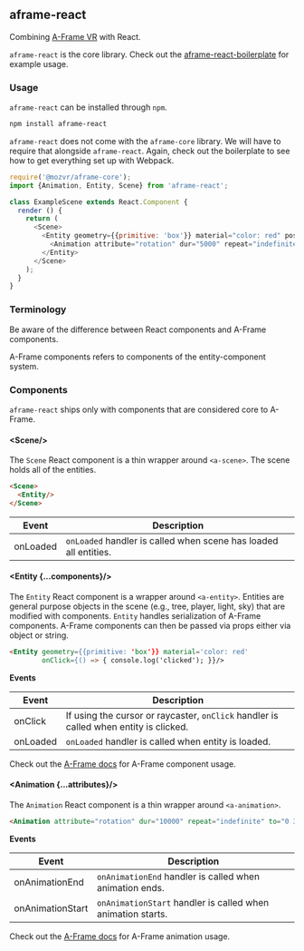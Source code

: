 ## aframe-react

Combining [A-Frame VR](https://aframe.io) with React.

`aframe-react` is the core library. Check out the
[aframe-react-boilerplate](https://github.com/ngokevin/aframe-react-boilerplate)
for example usage.

### Usage

`aframe-react` can be installed through `npm`.

```bash
npm install aframe-react
```

`aframe-react` does not come with the `aframe-core` library. We will have to
require that alongside `aframe-react`. Again, check out the boilerplate to see
how to get everything set up with Webpack.

```js
require('@mozvr/aframe-core');
import {Animation, Entity, Scene} from 'aframe-react';

class ExampleScene extends React.Component {
  render () {
    return (
      <Scene>
        <Entity geometry={{primitive: 'box'}} material="color: red" position="0 0 -5">
          <Animation attribute="rotation" dur="5000" repeat="indefinite" to="0 360 360"/>
        </Entity>
      </Scene>
    );
  }
}
```

### Terminology

Be aware of the difference between React components and A-Frame components.

A-Frame components refers to components of the entity-component system.

### Components

`aframe-react` ships only with components that are considered core to A-Frame.

#### \<Scene/>

The `Scene` React component is a thin wrapper around `<a-scene>`. The scene
holds all of the entities.

```html
<Scene>
  <Entity/>
</Scene>
```

| Event | Description |
| ----- | ----------- |
| onLoaded | `onLoaded` handler is called when scene has loaded all entities. |

#### \<Entity {...components}\/>

The `Entity` React component is a wrapper around `<a-entity>`. Entities are
general purpose objects in the scene (e.g., tree, player, light, sky) that are
modified with components. `Entity` handles serialization of A-Frame components.
A-Frame components can then be passed via props either via object or string.

```html
<Entity geometry={{primitive: 'box'}} material='color: red'
        onClick={() => { console.log('clicked'); }}/>
```

**Events**

| Event | Description |
| ----- | ----------- |
| onClick | If using the cursor or raycaster, `onClick` handler is called when entity is clicked. |
| onLoaded | `onLoaded` handler is called when entity is loaded. |

Check out the [A-Frame docs](https://aframe.io) for A-Frame component usage.

#### \<Animation {...attributes}\/>

The `Animation` React component is a thin wrapper around `<a-animation>`.

```html
<Animation attribute="rotation" dur="10000" repeat="indefinite" to="0 360 360"/>
```

**Events**

| Event | Description |
| ----- | ----------- |
| onAnimationEnd | `onAnimationEnd` handler is called when animation ends. |
| onAnimationStart | `onAnimationStart` handler is called when animation starts. |

Check out the [A-Frame docs](https://aframe.io) for A-Frame animation usage.


